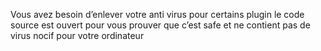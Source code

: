 Vous avez besoin d’enlever votre anti virus pour certains plugin le code source est ouvert pour vous prouver que c’est safe et ne contient pas de virus nocif pour votre ordinateur
